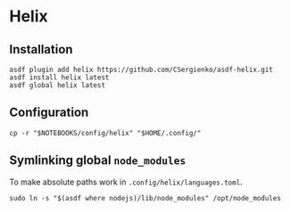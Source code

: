 # Helix

## Installation

```shell:terminal
asdf plugin add helix https://github.com/CSergienko/asdf-helix.git
asdf install helix latest
asdf global helix latest
```

## Configuration

```shell:terminal
cp -r "$NOTEBOOKS/config/helix" "$HOME/.config/"
```

## Symlinking global `node_modules`

To make absolute paths work in `.config/helix/languages.toml`.

```shell:terminal
sudo ln -s "$(asdf where nodejs)/lib/node_modules" /opt/node_modules
```
